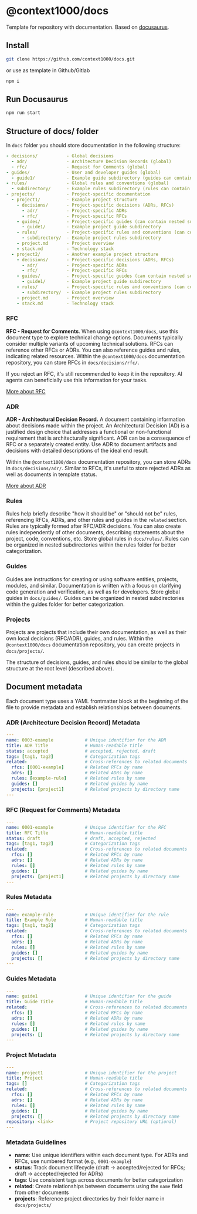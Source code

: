 # @context1000/docs

Template for repository with documentation. Based on [docusaurus](https://docusaurus.io/).

## Install

```sh
git clone https://github.com/context1000/docs.git
```

or use as template in Github/Gitlab

```sh
npm i
```

## Run Docusaurus

```sh
npm run start
```

## Structure of **docs/** folder

In `docs` folder you should store documentation in the following structure:

```yaml
- decisions/           - Global decisions
  - adr/               - Architecture Decision Records (global)
  - rfc/               - Request for Comments (global)
- guides/              - User and developer guides (global)
  - guide1/            - Example guide subdirectory (guides can contain nested subdirectories)
- rules/               - Global rules and conventions (global)
  - subdirectory/      - Example rules subdirectory (rules can contain nested subdirectories)
- projects/            - Project-specific documentation
  - project1/          - Example project structure
    - decisions/       - Project-specific decisions (ADRs, RFCs)
      - adr/           - Project-specific ADRs
      - rfc/           - Project-specific RFCs
    - guides/          - Project-specific guides (can contain nested subdirectories)
      - guide1/        - Example project guide subdirectory
    - rules/           - Project-specific rules and conventions (can contain nested subdirectories)
      - subdirectory/  - Example project rules subdirectory
    - project.md       - Project overview
    - stack.md         - Technology stack
  - project2/          - Another example project structure
    - decisions/       - Project-specific decisions (ADRs, RFCs)
      - adr/           - Project-specific ADRs
      - rfc/           - Project-specific RFCs
    - guides/          - Project-specific guides (can contain nested subdirectories)
      - guide1/        - Example project guide subdirectory
    - rules/           - Project-specific rules and conventions (can contain nested subdirectories)
      - subdirectory/  - Example project rules subdirectory
    - project.md       - Project overview
    - stack.md         - Technology stack
```

### RFC

**RFC - Request for Comments**. When using `@context1000/docs`, use this document type to explore technical change options. Documents typically consider multiple variants of upcoming technical solutions. RFCs can reference other RFCs or ADRs. You can also reference guides and rules, indicating related resources.
Within the `@context1000/docs` documentation repository, you can store RFCs in `docs/decisions/rfc/`.

If you reject an RFC, it's still recommended to keep it in the repository. AI agents can beneficially use this information for your tasks.

[More about RFC](https://medium.com/@roberttcode/why-you-should-use-rfcs-b88222a5b6c)

### ADR

**ADR - Architectural Decision Record.** A document containing information about decisions made within the project. An Architectural Decision (AD) is a justified design choice that addresses a functional or non-functional requirement that is architecturally significant.
ADR can be a consequence of RFC or a separately created entity. Use ADR to document artifacts and decisions with detailed descriptions of the ideal end result.

Within the `@context1000/docs` documentation repository, you can store ADRs in `docs/decisions/adr/`.
Similar to RFCs, it's useful to store rejected ADRs as well as documents in template status.

[More about ADR](https://adr.github.io/)

### Rules

Rules help briefly describe "how it should be" or "should not be" rules, referencing RFCs, ADRs, and other rules and guides in the `related` section. Rules are typically formed after RFC/ADR decisions. You can also create rules independently of other documents, describing statements about the project, code, conventions, etc. Store global rules in `docs/rules/`. Rules can be organized in nested subdirectories within the rules folder for better categorization.

### Guides

Guides are instructions for creating or using software entities, projects, modules, and similar. Documentation is written with a focus on clarifying code generation and verification, as well as for developers. Store global guides in `docs/guides/`. Guides can be organized in nested subdirectories within the guides folder for better categorization.

### Projects

Projects are projects that include their own documentation, as well as their own local decisions (RFC/ADR), guides, and rules. Within the `@context1000/docs` documentation repository, you can create projects in `docs/projects/`.

The structure of decisions, guides, and rules should be similar to the global structure at the root level (described above).

## Document metadata

Each document type uses a YAML frontmatter block at the beginning of the file to provide metadata and establish relationships between documents.

### ADR (Architecture Decision Record) Metadata

```yaml
---
name: 0003-example            # Unique identifier for the ADR
title: ADR Title              # Human-readable title
status: accepted              # accepted, rejected, draft
tags: [tag1, tag2]            # Categorization tags
related:                      # Cross-references to related documents
  rfcs: [0001-example]        # Related RFCs by name
  adrs: []                    # Related ADRs by name
  rules: [example-rule]       # Related rules by name
  guides: []                  # Related guides by name
  projects: [project1]        # Related projects by directory name
---
```

### RFC (Request for Comments) Metadata

```yaml
---
name: 0001-example            # Unique identifier for the RFC
title: RFC Title              # Human-readable title
status: draft                 # draft, accepted, rejected
tags: [tag1, tag2]            # Categorization tags
related:                      # Cross-references to related documents
  rfcs: []                    # Related RFCs by name
  adrs: []                    # Related ADRs by name
  rules: []                   # Related rules by name
  guides: []                  # Related guides by name
  projects: [project1]        # Related projects by directory name
---
```

### Rules Metadata

```yaml
---
name: example-rule            # Unique identifier for the rule
title: Example Rule           # Human-readable title
tags: [tag1, tag2]            # Categorization tags
related:                      # Cross-references to related documents
  rfcs: []                    # Related RFCs by name
  adrs: []                    # Related ADRs by name
  rules: []                   # Related rules by name
  guides: []                  # Related guides by name
  projects: []                # Related projects by directory name
---
```

### Guides Metadata

```yaml
---
name: guide1                  # Unique identifier for the guide
title: Guide Title            # Human-readable title
related:                      # Cross-references to related documents
  rfcs: []                    # Related RFCs by name
  adrs: []                    # Related ADRs by name
  rules: []                   # Related rules by name
  guides: []                  # Related guides by name
  projects: []                # Related projects by directory name
---
```

### Project Metadata

```yaml
---
name: project1                # Unique identifier for the project
title: Project                # Human-readable title
tags: []                      # Categorization tags
related:                      # Cross-references to related documents
  rfcs: []                    # Related RFCs by name
  adrs: []                    # Related ADRs by name
  rules: []                   # Related rules by name
  guides: []                  # Related guides by name
  projects: []                # Related projects by directory name
repository: <link>            # Project repository URL (optional)
---
```

### Metadata Guidelines

- **name**: Use unique identifiers within each document type. For ADRs and RFCs, use numbered format (e.g., `0001-example`)
- **status**: Track document lifecycle (draft → accepted/rejected for RFCs; draft → accepted/rejected for ADRs)
- **tags**: Use consistent tags across documents for better categorization
- **related**: Create relationships between documents using the `name` field from other documents
- **projects**: Reference project directories by their folder name in `docs/projects/`